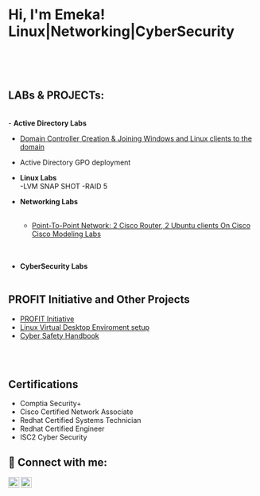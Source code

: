 <h1>Hi, I'm Emeka! <br/><a>Linux</a>|<a>Networking</a>|<a>CyberSecurity</a></h1>
<br>
<br>
<br>
<h2> LABs & PROJECTs: </h2>
<br>
- <b> Active Directory Labs </b>

  - [Domain Controller Creation & Joining Windows and Linux clients to the domain](https://www.youtube.com/watch?v=TItXqj5I-ps)
  - Active Directory GPO deployment<br>


- <b> Linux Labs </b>  
  -LVM SNAP SHOT
  -RAID 5
  
- <b> Networking Labs </b>
  <br>
  <br>

  - [Point-To-Point Network: 2 Cisco Router, 2 Ubuntu clients On Cisco Cisco Modeling Labs](https://www.youtube.com/watch?v=3pXKbo6rxGs)
  <br>
  <br>
  
- <b> CyberSecurity Labs </b>
  <br>
  <br>
 
<h2> PROFIT Initiative and Other Projects </h2>

- [PROFIT Initiative](https://web.facebook.com/profile.php?id=100068384255665)    
- [Linux Virtual Desktop Enviroment setup](https://github.com/louisakosa/VDI_setup_Ogu-Bolo)
- [Cyber Safety Handbook](https://github.com/louisakosa/Cyber-Safty-HandBook)
  
<br>
<br>

<h2>Certifications</h2>

  - Comptia Security+
  - Cisco Certified Network Associate
  - Redhat Certified Systems Technician
  - Redhat Certified Engineer
  - ISC2 Cyber Security







<h2> 🤳 Connect with me:</h2>

[<img align="left" alt="JoshMadakor | YouTube" width="22px" src="https://cdn.jsdelivr.net/npm/simple-icons@v3/icons/youtube.svg" />][youtube]
[<img align="left" alt="JoshMadakor | LinkedIn" width="22px" src="https://cdn.jsdelivr.net/npm/simple-icons@v3/icons/linkedin.svg" />][linkedin]


[youtube]: https://www.youtube.com/@LouisAkosa
[linkedin]: https://www.linkedin.com/in/emeka-enwonwu-profile


<!--
**joshmadakor1/joshmadakor1** is a ✨ _special_ ✨ repository because its `README.md` (this file) appears on your GitHub profile.

Here are some ideas to get you started:

- 🔭 I’m currently working on ...
- 🌱 I’m currently learning ...
- 👯 I’m looking to collaborate on ...
- 🤔 I’m looking for help with ...
- 💬 Ask me about ...
- 📫 How to reach me: ...
- 😄 Pronouns: ...
- ⚡ Fun fact: ...
-->

